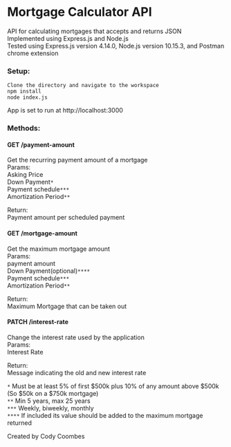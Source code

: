 # Mortgage Calculator API
API for calculating mortgages that accepts and returns JSON <br>
Implemented using Express.js and Node.js <br>
Tested using Express.js version 4.14.0, Node.js version 10.15.3, and Postman chrome extension <br>

### Setup: <br>
```Clone the directory and navigate to the workspace``` <br>
```npm install``` <br>
```node index.js``` <br>

App is set to run at http://localhost:3000

### Methods: <br>
#### GET /payment-amount <br>
Get the recurring payment amount of a mortgage <br>
Params:<br>
Asking Price<br>
Down Payment`*`<br>
Payment schedule`***`<br>
Amortization Period`**`

Return:<br>
Payment amount per scheduled payment

#### GET /mortgage-amount <br>
Get the maximum mortgage amount <br>
Params:<br>
payment amount<br>
Down Payment(optional)`****`<br>
Payment schedule`***`<br>
Amortization Period`**`<br>

Return:<br>
Maximum Mortgage that can be taken out

#### PATCH /interest-rate <br>
Change the interest rate used by the application <br>
Params: <br>
Interest Rate <br>

Return:<br>
Message indicating the old and new interest rate

`*` Must be at least 5% of first $500k plus 10% of any amount above $500k (So $50k on a $750k
mortgage) <br>
`**` Min 5 years, max 25 years <br>
`***` Weekly, biweekly, monthly <br>
`****` If included its value should be added to the maximum mortgage returned <br>

Created by Cody Coombes
